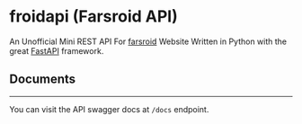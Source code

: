 # froidapi (Farsroid API)

An Unofficial Mini REST API For [farsroid](https://www.farsroid.com 'Farsroid Homepage') Website Written in Python with the great [FastAPI](https://fastapi.tiangolo.com 'FastAPI Documents') framework.

## Documents

---

You can visit the API swagger docs at `/docs` endpoint.
